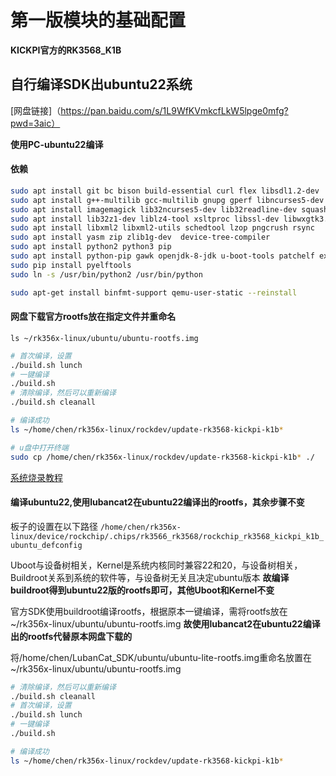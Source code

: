# 第一版模块的基础配置
**KICKPI官方的RK3568_K1B**

## 自行编译SDK出ubuntu22系统
[网盘链接]（https://pan.baidu.com/s/1L9WfKVmkcfLkW5lpge0mfg?pwd=3aic）

**使用PC-ubuntu22编译**
#### 依赖
```bash
sudo apt install git bc bison build-essential curl flex libsdl1.2-dev 
sudo apt install g++-multilib gcc-multilib gnupg gperf libncurses5-dev libncurses5
sudo apt install imagemagick lib32ncurses5-dev lib32readline-dev squashfs-tools 
sudo apt install lib32z1-dev liblz4-tool xsltproc libssl-dev libwxgtk3.0-gtk3-dev libgmp-dev libmpc-dev
sudo apt install libxml2 libxml2-utils schedtool lzop pngcrush rsync 
sudo apt install yasm zip zlib1g-dev  device-tree-compiler 
sudo apt install python2 python3 pip
sudo apt install python-pip gawk openjdk-8-jdk u-boot-tools patchelf expect
sudo pip install pyelftools
sudo ln -s /usr/bin/python2 /usr/bin/python

sudo apt-get install binfmt-support qemu-user-static --reinstall
```

#### 网盘下载官方rootfs放在指定文件并重命名
`ls ~/rk356x-linux/ubuntu/ubuntu-rootfs.img`



```bash
# 首次编译，设置
./build.sh lunch
# 一键编译
./build.sh
# 清除编译，然后可以重新编译
./build.sh cleanall

# 编译成功
ls ~/home/chen/rk356x-linux/rockdev/update-rk3568-kickpi-k1b*

# u盘中打开终端
sudo cp /home/chen/rk356x-linux/rockdev/update-rk3568-kickpi-k1b* ./
```

[系统烧录教程](https://github.com/tan-zhihao1/kickpi-book/blob/master/rk356x-rk3588/zh/03-%E9%95%9C%E5%83%8F%E7%83%A7%E5%BD%95/02-USB%E7%BA%BF%E7%83%A7%E5%BD%95.md)

#### 编译ubuntu22,使用lubancat2在ubuntu22编译出的rootfs，其余步骤不变

板子的设置在以下路径
`/home/chen/rk356x-linux/device/rockchip/.chips/rk3566_rk3568/rockchip_rk3568_kickpi_k1b_ubuntu_defconfig`

Uboot与设备树相关，Kernel是系统内核同时兼容22和20，与设备树相关，Buildroot关系到系统的软件等，与设备树无关且决定ubuntu版本
**故编译buildroot得到ubuntu22版的rootfs即可，其他Uboot和Kernel不变**

官方SDK使用buildroot编译rootfs，根据原本一键编译，需将rootfs放在~/rk356x-linux/ubuntu/ubuntu-rootfs.img
**故使用lubancat2在ubuntu22编译出的rootfs代替原本网盘下载的**

将/home/chen/LubanCat_SDK/ubuntu/ubuntu-lite-rootfs.img重命名放置在~/rk356x-linux/ubuntu/ubuntu-rootfs.img

```bash
# 清除编译，然后可以重新编译
./build.sh cleanall
# 首次编译，设置
./build.sh lunch
# 一键编译
./build.sh

# 编译成功
ls ~/home/chen/rk356x-linux/rockdev/update-rk3568-kickpi-k1b*
```
